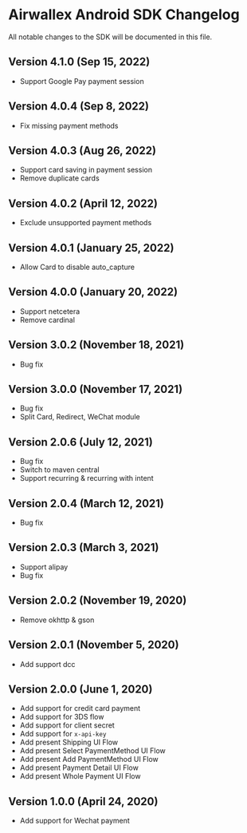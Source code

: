 # Airwallex Android SDK Changelog
All notable changes to the SDK will be documented in this file.

## Version 4.1.0 (Sep 15, 2022)
- Support Google Pay payment session

## Version 4.0.4 (Sep 8, 2022)
- Fix missing payment methods

## Version 4.0.3 (Aug 26, 2022)
- Support card saving in payment session
- Remove duplicate cards

## Version 4.0.2 (April 12, 2022)
- Exclude unsupported payment methods

## Version 4.0.1 (January 25, 2022)
- Allow Card to disable auto_capture

## Version 4.0.0 (January 20, 2022)
- Support netcetera
- Remove cardinal

## Version 3.0.2 (November 18, 2021)
- Bug fix

## Version 3.0.0 (November 17, 2021)
- Bug fix
- Split Card, Redirect, WeChat module 

## Version 2.0.6 (July 12, 2021)
- Bug fix
- Switch to maven central
- Support recurring & recurring with intent

## Version 2.0.4 (March 12, 2021)
- Bug fix

## Version 2.0.3 (March 3, 2021)
- Support alipay
- Bug fix

## Version 2.0.2 (November 19, 2020)
- Remove okhttp & gson

## Version 2.0.1 (November 5, 2020)
- Add support dcc

## Version 2.0.0 (June 1, 2020)
- Add support for credit card payment
- Add support for 3DS flow
- Add support for client secret
- Add support for `x-api-key`
- Add present Shipping UI Flow
- Add present Select PaymentMethod UI Flow
- Add present Add PaymentMethod UI Flow
- Add present Payment Detail UI Flow
- Add present Whole Payment UI Flow

## Version 1.0.0 (April 24, 2020)
- Add support for Wechat payment